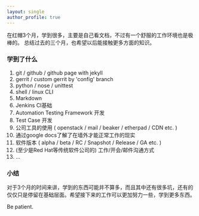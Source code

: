 ```yaml
---
layout: single 
author_profile: true
---
```

在红帽3个月，学到很多，主要是自己看文档，不过有一个舒服的工作环境也是极棒的。
总结过去的三个月，也希望以后能接触更多方面的知识。
### 学到了什么
 1. git / github / github page with jekyll
 2. gerrit / custom gerrit by 'config' branch
 3. python / nose / unittest
 4. shell / linux CLI
 5. Markdown
 6. Jenkins CI基础
 7. Automation Testing Framework 开发
 8. Test Case 开发
 9. 公司工具的使用 ( openstack / mail / beaker / etherpad / CDN etc. )
 10. 通过google docs了解了在墙外才能正常工作的现实
 11. 软件版本 ( alpha / beta / RC / Snapshot / Release / GA etc. )
 12. (至少是Red Hat等传统软件公司的) 工作/开会/邮件沟通方式
 13. ...

### 小结
对于3个月的时间来讲，学到的东西可能并不算多，而且其中还有很多坑，还有的仅仅只是停留在基础层面。希望接下来的工作可以更加努力一些，学到更多东西。

Be patient.
